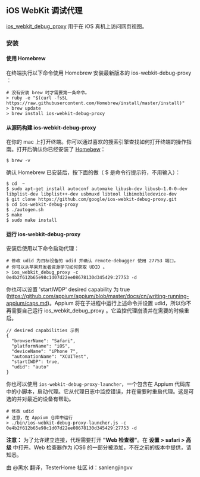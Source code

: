 ## iOS WebKit 调试代理

[ios_webkit_debug_proxy](https://github.com/google/ios-webkit-debug-proxy) 用于在 iOS 真机上访问网页视图。

### 安装

#### 使用 Homebrew

在终端执行以下命令使用 Homebrew 安装最新版本的 ios-webkit-debug-proxy ：

 ``` center
 # 没有安装 brew 时才需要第一条命令。
 > ruby -e "$(curl -fsSL https://raw.githubusercontent.com/Homebrew/install/master/install)"
 > brew update
 > brew install ios-webkit-debug-proxy
 ```

#### 从源码构建 ios-webkit-debug-proxy

在你的 mac 上打开终端。你可以通过喜欢的搜索引擎查找如何打开终端的操作指南。打开后确认你已经安装了 [Homebew](http://brew.sh/)：

```shell
$ brew -v
```

确认 Homebrew 已安装后，按下面的做（ $ 是命令行提示符，不用输入）：

```shell
$ cd  ~
$ sudo apt-get install autoconf automake libusb-dev libusb-1.0-0-dev libplist-dev libplist++-dev usbmuxd libtool libimobiledevice-dev
$ git clone https://github.com/google/ios-webkit-debug-proxy.git
$ cd ios-webkit-debug-proxy
$ ./autogen.sh
$ make
$ sudo make install
```

#### 运行 ios-webkit-debug-proxy

安装后使用以下命令启动代理：

``` center
# 修改 udid 为目标设备的 udid 并确认 remote-debugger 使用 27753 端口。
# 你可以从苹果开发者资源学习如何获取 UDID 。
> ios_webkit_debug_proxy -c 0e4b2f612b65e98c1d07d22ee08678130d345429:27753 -d
```

你也可以设置 'startIWDP' desired capability 为 true (https://github.com/appium/appium/blob/master/docs/cn/writing-running-appium/caps.md)。Appium 将在子进程中运行上述命令并设置 udid，所以你不再需要自己运行 ios_webkit_debug_proxy 。它监控代理崩溃并在需要的时候重启。

``` center
// desired capabilities 示例
{
  "browserName": "Safari",
  "platformName": "iOS",
  "deviceName": "iPhone 7",
  "automationName": "XCUITest",
  "startIWDP": true,
  "udid": "auto"
}
```

你也可以使用 `ios-webkit-debug-proxy-launcher`，一个包含在 Appium 代码库中的小脚本，启动代理。它从代理日志中监控错误，并在需要时重启代理。这是可选的并对最近的设备有帮助。

``` center
# 修改 udid
# 注意，在 Appium 仓库中运行
> ./bin/ios-webkit-debug-proxy-launcher.js -c 0e4b2f612b65e98c1d07d22ee08678130d345429:27753 -d
```

**注意：** 为了允许建立连接，代理需要打开 **"Web 检查器"**。在 **设置 >
safari > 高级** 中打开。Web 检查器作为 iOS6 的一部分被添加，不在之前的版本中提供，请知悉。

由 @黑水 翻译，TesterHome 社区 id：sanlengjingvv